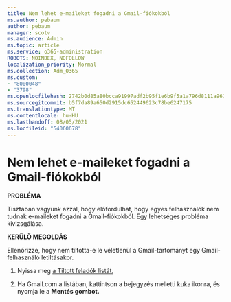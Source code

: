 ```yaml
---
title: Nem lehet e-maileket fogadni a Gmail-fiókokból
ms.author: pebaum
author: pebaum
manager: scotv
ms.audience: Admin
ms.topic: article
ms.service: o365-administration
ROBOTS: NOINDEX, NOFOLLOW
localization_priority: Normal
ms.collection: Adm_O365
ms.custom:
- "8000048"
- "3798"
ms.openlocfilehash: 2742b0d85a80bcca91997adf2b95f1e6b9f5a1a796d8111a961f545f2364613d
ms.sourcegitcommit: b5f7da89a650d2915dc652449623c78be6247175
ms.translationtype: MT
ms.contentlocale: hu-HU
ms.lasthandoff: 08/05/2021
ms.locfileid: "54060678"
---
```

# <a name="unable-to-receive-email-from-gmail-accounts"></a>Nem lehet e-maileket fogadni a Gmail-fiókokból

**PROBLÉMA**

Tisztában vagyunk azzal, hogy előfordulhat, hogy egyes felhasználók nem tudnak e-maileket fogadni a Gmail-fiókokból. Egy lehetséges probléma kivizsgálása.

**KERÜLŐ MEGOLDÁS**

Ellenőrizze, hogy nem tiltotta-e le véletlenül a Gmail-tartományt egy Gmail-felhasználó letiltásakor.

1. Nyissa meg [a Tiltott feladók listát.](https://go.microsoft.com/fwlink/?linkid=2121010)

2. Ha Gmail.com a listában, kattintson a bejegyzés melletti kuka ikonra, és nyomja le a **Mentés gombot.**
